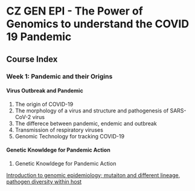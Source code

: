 # CZ GEN EPI - The Power of Genomics to understand the COVID 19 Pandemic

## Course Index

### Week 1: Pandemic and their Origins

#### Virus Outbreak and Pandemic

1. The origin of COVID-19
2. The morphology of a virus and  structure and pathogenesis of SARS-CoV-2 virus
3. The differece between pandemic, endemic and outbreak
4. Transmission of respiratory viruses
5. Genomic Technology for tracking COVID-19

#### Genetic Knowldege for Pandemic Action

1. Genetic Knowldege for Pandemic Action

[Introduction to genomic epidemiology; mutaiton and different lineage, pathogen diversity within host](https://youtu.be/gRslOFxqbB0)
